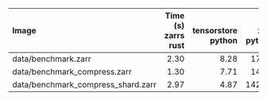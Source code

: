 | Image                              |   Time (s)<br>zarrs<br>rust |   <br>tensorstore<br>python |   <br>zarr<br>python |   <br>zarrs<br>python |   <br>zarr<br>dask<br>python |   <br>zarrs<br>dask<br>python |   Memory (GB)<br>zarrs<br>rust |   <br>tensorstore<br>python |   <br>zarr<br>python |   <br>zarrs<br>python |   <br>zarr<br>dask<br>python |   <br>zarrs<br>dask<br>python |
|:-----------------------------------|----------------------------:|----------------------------:|---------------------:|----------------------:|-----------------------------:|------------------------------:|-------------------------------:|----------------------------:|---------------------:|----------------------:|-----------------------------:|------------------------------:|
| data/benchmark.zarr                |                        2.30 |                        8.28 |                17.78 |                  4.94 |                        15.38 |                          4.17 |                           0.79 |                        0.88 |                 9.03 |                  9.27 |                         1.62 |                          1.56 |
| data/benchmark_compress.zarr       |                        1.30 |                        7.71 |                14.65 |                  4.10 |                        15.24 |                          3.59 |                           1.05 |                        1.61 |                 9.14 |                  9.55 |                         1.61 |                          1.58 |
| data/benchmark_compress_shard.zarr |                        2.97 |                        4.87 |               142.37 |                  4.27 |                        46.56 |                          3.65 |                           0.22 |                        2.33 |                 9.03 |                  8.66 |                         2.64 |                          1.54 |
